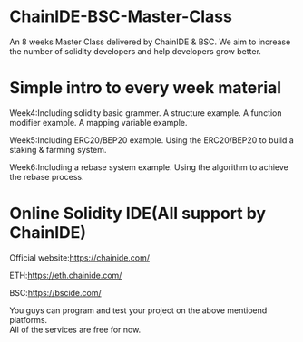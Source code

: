 # ChainIDE-BSC-Master-Class

An 8 weeks Master Class delivered by ChainIDE & BSC.
We aim to increase the number of solidity developers and help developers grow better.


# Simple intro to every week material
 
Week4:Including solidity basic grammer. A structure example. A function modifier example. A mapping variable example.   

Week5:Including ERC20/BEP20 example. Using the ERC20/BEP20 to build a staking & farming system.  

Week6:Including a rebase system example. Using the algorithm to achieve the rebase process.

# Online Solidity IDE(All support by ChainIDE)

Official website:https://chainide.com/  

ETH:https://eth.chainide.com/  

BSC:https://bscide.com/  

You guys can program and test your project on the above mentioend platforms.  
All of the services are free for now.  


